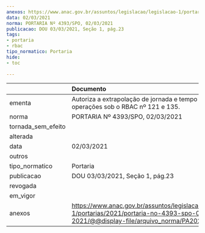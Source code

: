 ```yaml
---
anexos: https://www.anac.gov.br/assuntos/legislacao/legislacao-1/portarias/2021/portaria-no-4393-spo-02-032-2021/@@display-file/arquivo_norma/PA2021-4993.pdf
data: 02/03/2021
norma: PORTARIA Nº 4393/SPO, 02/03/2021
publicacao: DOU 03/03/2021, Seção 1, pág.23
tags:
- portaria
- rbac
tipo_normatico: Portaria
hide: 
- toc 
 
---
```


|                    | Documento                                                                                                                                             |
|:-------------------|:------------------------------------------------------------------------------------------------------------------------------------------------------|
| ementa             | Autoriza a extrapolação de jornada e tempo de voo em operações sob o RBAC nº 121 e 135.                                                               |
| norma              | PORTARIA Nº 4393/SPO, 02/03/2021                                                                                                                      |
| tornada_sem_efeito |                                                                                                                                                       |
| alterada           |                                                                                                                                                       |
| data               | 02/03/2021                                                                                                                                            |
| outros             |                                                                                                                                                       |
| tipo_normatico     | Portaria                                                                                                                                              |
| publicacao         | DOU 03/03/2021, Seção 1, pág.23                                                                                                                       |
| revogada           |                                                                                                                                                       |
| em_vigor           |                                                                                                                                                       |
| anexos             | https://www.anac.gov.br/assuntos/legislacao/legislacao-1/portarias/2021/portaria-no-4393-spo-02-032-2021/@@display-file/arquivo_norma/PA2021-4993.pdf |